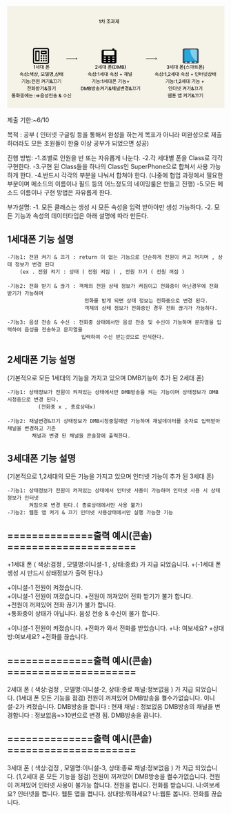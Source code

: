 
![이미지](./image_report.JPG)

제출 기한:~6/10

목적 : 공부 
( 인터넷 구글링 등을 통해서 완성을 하는게 목표가 아니라 미완성으로 제출하더라도 모든 조원들이 한줄 이상 공부가 되었으면 성공)

진행 방법:
  -1.조별로 인원을 반 또는 자유롭게 나눈다.
  -2.각 세대별 폰을 Class로 각각 구현한다.
  -3.구현 된 Class들을 하나의 Class인 SuperPhone으로 합쳐서 사용 가능하게 한다.
  -4.반드시 각각의 부분을 나눠서 합쳐야 한다.
  (나중에 협업 과정에서 필요한 부분이며 메소드의 이름이나 필드 등의 어느정도의 네이밍룰은 만들고 진행)
  -5.모든 메소드 이름이나 구현 방법은 자유롭게 한다.
  
부가설명:
  -1. 모든 클래스는 생성 시 모든 속성을 입력 받아야만 생성 가능하다. 
  -2. 모든 기능과 속성의 데이터타입은 아래 설명에 따라 만든다.
  
  
  1세대폰 기능 설명
  -
    -기능1: 전원 켜기 & 끄기 : return 이 없는 기능으로 단순하게 전원이 켜고 꺼지며 , 상태 정보가 변경 된다
        (ex . 전원 켜기 : 상태 ( 전원 켜짐 ) , 전원 끄기 ( 전원 꺼짐 )
        
    -기능2: 전화 받기 & 끊기 : 객체의 전원 상태 정보가 켜짐이고 전화중이 아닌경우에 전화 받기가 가능하며 
                             전화를 받게 되면 상태 정보는 전화중으로 변경 된다.
                             객체의 상태 정보가 전화중인 경우 전화 끊기가 가능하다.
                           
    -기능3: 음성 전송 & 수신 : 전화중 상태에서만 음성 전송 및 수신이 가능하며 문자열을 입력하여 음성을 전송하고 문자열을
                            입력하여 수신 받는것으로 인식한다.
                           
   
   2세대폰 기능 설명
   -
   (기본적으로 모든 1세대의 기능을 가지고 있으며 DMB기능이 추가 된 2세대 폰)
   
    -기능1: 상태정보가 전원이 켜져있는 상태에서만 DMB방송을 켜는 기능이며 상태정보가 DMB 시청중으로 변경 된다.
              (전화중 x , 종료상태x)
   
    -기능2: 채널변경&끄기 상태정보가 DMB시청중일때만 가능하며 채널데이터를 숫자로 입력받아 채널을 변경하고 기존 
            채널과 변경 된 채널을 콘솔창에 출력한다.
   
   3세대폰 기능 설명
   -
   (기본적으로 1,2세대의 모든 기능을 가지고 있으며 인터넷 기능이 추가 된 3세대 폰)
   
    -기능1: 상태정보가 전원이 켜져있는 상태에서 인터넷 사용이 가능하며 인터넷 사용 시 상태정보가 인터넷 
           켜짐으로 변경 된다.( 종료상태에서만 사용 불가)
    -기능2: 웹툰 앱 켜기 & 끄기 인터넷 사용상태에서만 실행 가능한 기능
 
 ==============출력 예시(콘솔) =====================
 -
 
 +1세대 폰 ( 색상:검정 , 모델명:이니셜-1 , 상태:종료) 가 지급 되었습니다.
  +(-1세대 폰 생성 시 반드시 상태정보가 출력 된다.)
  
 +이니셜-1 전원이 켜졌습니다.                          
 +이니셜-1 전원이 꺼졌습니다. 
 +전원이 꺼져있어 전화 받기가 불가 합니다.             
 +전원이 꺼져있어 전화 끊기가 불가 합니다.           
 +통화중이 상태가 아닙니다. 음성 전송 & 수신이 불가 합니다.        
 
 +이니셜-1 전원이 켜졌습니다.
 +전화가 와서 전화를 받았습니다.
 +나: 여보세요?
 +상대방:여보세요?
 +전화를 끊습니다.
 
 
 ==============출력 예시(콘솔) =====================
 -
 
 2세대 폰 ( 색상:검정 , 모델명:이니셜-2, 상태:종료  채널:정보없음 ) 가 지급 되었습니다. (1세대 폰 모든 기능을 점검)
 전원이 꺼져있어 DMB방송을 켤수가없습니다. 
 이니셜-2가 켜졌습니다.
 DMB방송을 켭니다 : 현재 채널 : 정보없음 
 DMB방송의 채널을 변경합니다 : 정보없음=>10번으로 변경 됨.
 DMB방송을 끕니다.
 
 
 ==============출력 예시(콘솔) =====================
 -
 
 3세대 폰 ( 색상:검정 , 모델명:이니셜-3, 상태:종료  채널:정보없음 ) 가 지급 되었습니다. (1,2세대 폰 모든 기능을 점검)
 전원이 꺼져있어 DMB방송을 켤수가없습니다. 
 전원이 꺼져있어 인터넷 사용이 불가능 합니다.
 전원을 켭니다.
 전화를 받습니다.
 나:여보세요?
 인터넷을 켭니다.
 웹툰 앱을 켭니다.
 상대방:뭐하세요?
 나:웹툰 봅니다.
 전화를 끊습니다.
 
 
 
 
 
 
 
 
 
 
 
 
 
  
